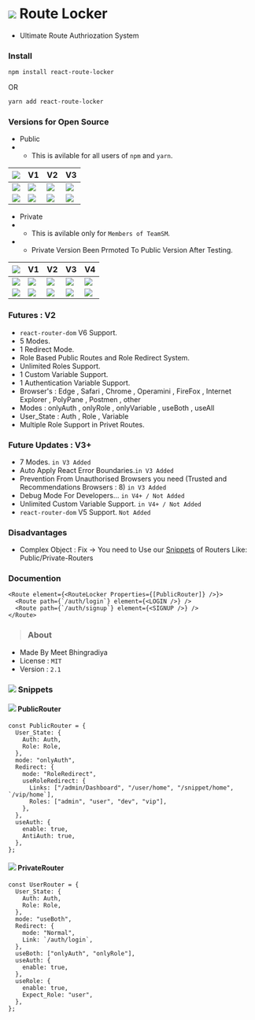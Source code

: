 # <img src="https://img.icons8.com/external-others-inmotus-design/40/null/external-Route-geo-others-inmotus-design.png"/> Route Locker

- Ultimate Route Authriozation System

<!-- + A Powerfull Client Side and Server Side Routing For React -->

### Install

```bash
npm install react-route-locker 
```

OR

```bash
yarn add react-route-locker 
```

### Versions for Open Source

<!-- JavaScript <img src="https://img.icons8.com/fluency/48/null/javascript.png"/> -->
<!-- TypeScript <img src="https://img.icons8.com/fluency/48/null/typescript--v2.png"/> -->
<!-- Source Code <img src="https://img.icons8.com/fluency/48/null/source-code.png"/> -->

<!-- Beta <img src="https://img.icons8.com/fluency/40/null/circular-arrows.png"/> -->
<!-- Avilable <img src="https://img.icons8.com/fluency/40/null/checkmark.png"/> -->
<!-- Not Avilable <img src="https://img.icons8.com/fluency/40/null/delete-sign.png"/> -->

+ Public
+ + This is avilable for all users of ```npm``` and ```yarn```.

| <img src="https://img.icons8.com/fluency/48/null/source-code.png"/> | V1 | V2 | V3 |
| - | -- | -- | -- |
| <img src="https://img.icons8.com/fluency/48/null/javascript.png"/> | <img src="https://img.icons8.com/fluency/40/null/delete-sign.png"/> | <img src="https://img.icons8.com/fluency/40/null/delete-sign.png"/> | <img src="https://img.icons8.com/fluency/40/null/delete-sign.png"/> |
| <img src="https://img.icons8.com/fluency/48/null/typescript--v1.png"/> | <img src="https://img.icons8.com/fluency/40/null/checkmark.png"/> | <img src="https://img.icons8.com/fluency/40/null/circular-arrows.png"/> | <img src="https://img.icons8.com/fluency/40/null/delete-sign.png"/> |

+ Private
+ + This is avilable only for ```Members of TeamSM```.
+ + Private Version Been Prmoted To Public Version After Testing.

| <img src="https://img.icons8.com/fluency/48/null/source-code.png"/> | V1 | V2 | V3 | V4 |
| - | -- | -- | -- | -- |
| <img src="https://img.icons8.com/fluency/48/null/javascript.png"/> | <img src="https://img.icons8.com/fluency/40/null/checkmark.png"/> | <img src="https://img.icons8.com/fluency/40/null/checkmark.png"/> | <img src="https://img.icons8.com/fluency/40/null/circular-arrows.png"/> | <img src="https://img.icons8.com/fluency/40/null/delete-sign.png"/> |
| <img src="https://img.icons8.com/fluency/48/null/typescript--v1.png"/> | <img src="https://img.icons8.com/fluency/40/null/checkmark.png"/> | <img src="https://img.icons8.com/fluency/40/null/checkmark.png"/> | <img src="https://img.icons8.com/fluency/40/null/circular-arrows.png"/> | <img src="https://img.icons8.com/fluency/40/null/delete-sign.png"/> |

### Futures : V2

- `react-router-dom` V6 Support.
- 5 Modes.
- 1 Redirect Mode.
- Role Based Public Routes and Role Redirect System.
- Unlimited Roles Support.
- 1 Custom Variable Support.
- 1 Authentication Variable Support.
- Browser's : Edge , Safari , Chrome , Operamini , FireFox , Internet Explorer , PolyPane , Postmen , other
- Modes : onlyAuth , onlyRole , onlyVariable , useBoth , useAll
- User_State : Auth , Role , Variable
- Multiple Role Support in Privet Routes.

### Future Updates : V3+

- 7 Modes. `in V3 Added`
- Auto Apply React Error Boundaries.`in V3 Added`
- Prevention From Unauthorised Browsers you need (Trusted and Recommendations Browsers : 8) `in V3 Added`
- Debug Mode For Developers... `in V4+ / Not Added`
- Unlimited Custom Variable Support. `in V4+ / Not Added`
- `react-router-dom` V5 Support. `Not Added`

### Disadvantages

- Complex Object : Fix -> You need to Use our [Snippets](#snippets) of Routers Like: Public/Private-Routers

### Documention

```TS
<Route element={<RouteLocker Properties={[PublicRouter]} />}>
  <Route path={`/auth/login`} element={<LOGIN />} />
  <Route path={`/auth/signup`} element={<SIGNUP />} />
</Route>
```

> ### About

- Made By Meet Bhingradiya
- License : `MIT`
- Version : `2.1`

### <img src="https://img.icons8.com/fluency/35/null/source-code.png"/> Snippets

#### <img src="https://img.icons8.com/fluency/25/null/globe.png"/> PublicRouter

```TS
const PublicRouter = {
  User_State: {
    Auth: Auth,
    Role: Role,
  },
  mode: "onlyAuth",
  Redirect: {
    mode: "RoleRedirect",
    useRoleRedirect: {
      Links: ["/admin/Dashboard", "/user/home", "/snippet/home", `/vip/home`],
      Roles: ["admin", "user", "dev", "vip"],
    },
  },
  useAuth: {
    enable: true,
    AntiAuth: true,
  },
};
```

#### <img src="https://img.icons8.com/ios-filled/25/null/keyhole-shield.png"/> PrivateRouter

```TS
const UserRouter = {
  User_State: {
    Auth: Auth,
    Role: Role,
  },
  mode: "useBoth",
  Redirect: {
    mode: "Normal",
    Link: `/auth/login`,
  },
  useBoth: ["onlyAuth", "onlyRole"],
  useAuth: {
    enable: true,
  },
  useRole: {
    enable: true,
    Expect_Role: "user",
  },
};
```
